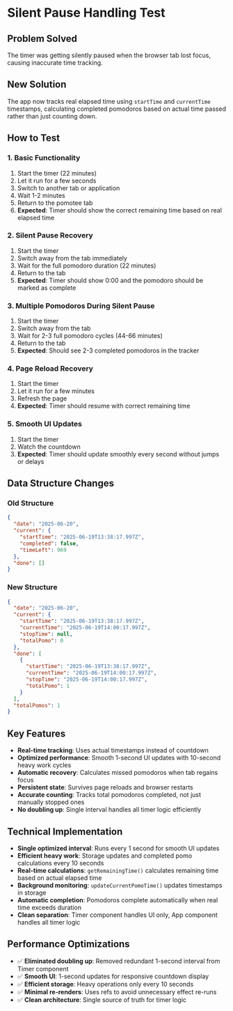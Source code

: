 # Silent Pause Handling Test

## Problem Solved

The timer was getting silently paused when the browser tab lost focus, causing inaccurate time tracking.

## New Solution

The app now tracks real elapsed time using `startTime` and `currentTime` timestamps, calculating completed pomodoros based on actual time passed rather than just counting down.

## How to Test

### 1. Basic Functionality

1. Start the timer (22 minutes)
2. Let it run for a few seconds
3. Switch to another tab or application
4. Wait 1-2 minutes
5. Return to the pomotee tab
6. **Expected**: Timer should show the correct remaining time based on real elapsed time

### 2. Silent Pause Recovery

1. Start the timer
2. Switch away from the tab immediately
3. Wait for the full pomodoro duration (22 minutes)
4. Return to the tab
5. **Expected**: Timer should show 0:00 and the pomodoro should be marked as complete

### 3. Multiple Pomodoros During Silent Pause

1. Start the timer
2. Switch away from the tab
3. Wait for 2-3 full pomodoro cycles (44-66 minutes)
4. Return to the tab
5. **Expected**: Should see 2-3 completed pomodoros in the tracker

### 4. Page Reload Recovery

1. Start the timer
2. Let it run for a few minutes
3. Refresh the page
4. **Expected**: Timer should resume with correct remaining time

### 5. Smooth UI Updates

1. Start the timer
2. Watch the countdown
3. **Expected**: Timer should update smoothly every second without jumps or delays

## Data Structure Changes

### Old Structure

```json
{
  "date": "2025-06-20",
  "current": {
    "startTime": "2025-06-19T13:38:17.997Z",
    "completed": false,
    "timeLeft": 969
  },
  "done": []
}
```

### New Structure

```json
{
  "date": "2025-06-20",
  "current": {
    "startTime": "2025-06-19T13:38:17.997Z",
    "currentTime": "2025-06-19T14:00:17.997Z",
    "stopTime": null,
    "totalPomo": 0
  },
  "done": [
    {
      "startTime": "2025-06-19T13:38:17.997Z",
      "currentTime": "2025-06-19T14:00:17.997Z",
      "stopTime": "2025-06-19T14:00:17.997Z",
      "totalPomo": 1
    }
  ],
  "totalPomos": 1
}
```

## Key Features

- **Real-time tracking**: Uses actual timestamps instead of countdown
- **Optimized performance**: Smooth 1-second UI updates with 10-second heavy work cycles
- **Automatic recovery**: Calculates missed pomodoros when tab regains focus
- **Persistent state**: Survives page reloads and browser restarts
- **Accurate counting**: Tracks total pomodoros completed, not just manually stopped ones
- **No doubling up**: Single interval handles all timer logic efficiently

## Technical Implementation

- **Single optimized interval**: Runs every 1 second for smooth UI updates
- **Efficient heavy work**: Storage updates and completed pomo calculations every 10 seconds
- **Real-time calculations**: `getRemainingTime()` calculates remaining time based on actual elapsed time
- **Background monitoring**: `updateCurrentPomoTime()` updates timestamps in storage
- **Automatic completion**: Pomodoros complete automatically when real time exceeds duration
- **Clean separation**: Timer component handles UI only, App component handles all timer logic

## Performance Optimizations

- ✅ **Eliminated doubling up**: Removed redundant 1-second interval from Timer component
- ✅ **Smooth UI**: 1-second updates for responsive countdown display
- ✅ **Efficient storage**: Heavy operations only every 10 seconds
- ✅ **Minimal re-renders**: Uses refs to avoid unnecessary effect re-runs
- ✅ **Clean architecture**: Single source of truth for timer logic
